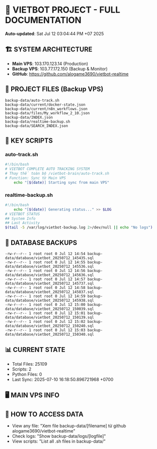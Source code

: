 # 🤖 VIETBOT PROJECT - FULL DOCUMENTATION
**Auto-updated**: Sat Jul 12 03:04:44 PM +07 2025

## 🏗️ SYSTEM ARCHITECTURE
- **Main VPS**: 103.170.123.14 (Production)
- **Backup VPS**: 103.77.172.150 (Backup & Monitor)
- **GitHub**: https://github.com/alogame3690/vietbot-realtime

## 📁 PROJECT FILES (Backup VPS)
```
backup-data/auto-track.sh
backup-data/current/docker-state.json
backup-data/current/n8n_workflows.json
backup-data/files/My_workflow_2_10.json
backup-data/INDEX.json
backup-data/realtime-backup.sh
backup-data/SEARCH_INDEX.json
```

## 🔧 KEY SCRIPTS
### auto-track.sh
```bash
#!/bin/bash
# VIETBOT COMPLETE AUTO TRACKING SYSTEM
# Thay thế toàn bộ /vietbot-brain/auto-track.sh
# Function: Sync từ Main VPS
    echo "[$(date)] Starting sync from main VPS"
```
### realtime-backup.sh
```bash
#!/bin/bash
    echo "[$(date)] Generating status..." >> $LOG
# VIETBOT STATUS
## System Info
## Last Activity
$(tail -5 /var/log/vietbot-backup.log 2>/dev/null || echo "No logs")
```

## 💾 DATABASE BACKUPS
```
-rw-r--r-- 1 root root 0 Jul 12 14:54 backup-data/database/vietbot_20250712_145435.sql
-rw-r--r-- 1 root root 0 Jul 12 14:55 backup-data/database/vietbot_20250712_145536.sql
-rw-r--r-- 1 root root 0 Jul 12 14:56 backup-data/database/vietbot_20250712_145636.sql
-rw-r--r-- 1 root root 0 Jul 12 14:57 backup-data/database/vietbot_20250712_145737.sql
-rw-r--r-- 1 root root 0 Jul 12 14:58 backup-data/database/vietbot_20250712_145837.sql
-rw-r--r-- 1 root root 0 Jul 12 14:59 backup-data/database/vietbot_20250712_145938.sql
-rw-r--r-- 1 root root 0 Jul 12 15:00 backup-data/database/vietbot_20250712_150039.sql
-rw-r--r-- 1 root root 0 Jul 12 15:01 backup-data/database/vietbot_20250712_150139.sql
-rw-r--r-- 1 root root 0 Jul 12 15:02 backup-data/database/vietbot_20250712_150240.sql
-rw-r--r-- 1 root root 0 Jul 12 15:03 backup-data/database/vietbot_20250712_150340.sql
```

## 📊 CURRENT STATE
- Total Files: 25109
- Scripts: 2
- Python Files: 0
- Last Sync: 2025-07-10 16:18:50.896721968 +0700

## 🖥️ MAIN VPS INFO


## 🚨 HOW TO ACCESS DATA
- View any file: "Xem file backup-data/[filename] từ github alogame3690/vietbot-realtime"
- Check logs: "Show backup-data/logs/[logfile]"
- View scripts: "List all .sh files in backup-data/"
